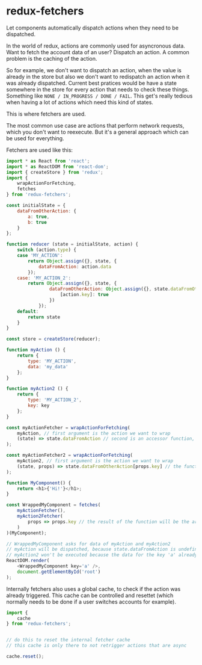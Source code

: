 # redux-fetchers
Let components automatically dispatch actions when they need to be dispatched.

In the world of redux, actions are commonly used for asyncronous data.
Want to fetch the account data of an user? Dispatch an action.
A common problem is the caching of the action.


So for example, we don't want to dispatch an action, when the value is already in the store but also
we don't want to redispatch an action when it was already dispatched.
Current best pratices would be have a state somewhere in the store for every action that needs to check these things.
Something like `NONE / IN_PROGRESS / DONE / FAIL`.
This get's really tedious when having a lot of actions which need this kind of states.


This is where fetchers are used.

The most common use case are actions that perform network requests, which you don't want to reexecute.
But it's a general approach which can be used for everything.


Fetchers are used like this:

```js
import * as React from 'react';
import * as ReactDOM from 'react-dom';
import { createStore } from 'redux';
import {
    wrapActionForFetching,
    fetches
} from 'redux-fetchers';

const initialState = {
    dataFromOtherAction: {
        a: true,
        b: true
    }
};

function reducer (state = initialState, action) {
    switch (action.type) {
    case 'MY_ACTION':
        return Object.assign({}, state, {
            dataFromAction: action.data
        });
    case: 'MY_ACTION_2':
        return Object.assign({}, state, {
                dataFromOtherAction: Object.assign({}, state.dataFromOtherAction, {
                    [action.key]: true
                })
            });
    default:
        return state
    }
}

const store = createStore(reducer);

function myAction () {
    return {
        type: 'MY_ACTION',
        data: 'my_data'
    };
}

function myAction2 () {
    return {
        type: 'MY_ACTION_2',
        key: key
    };
}

const myActionFetcher = wrapActionForFetching(
    myAction, // first argument is the action we want to wrap
    (state) => state.dataFromAction // second is an accessor function, which checks if the data is there
);

const myActionFetcher2 = wrapActionForFetching(
    myAction2, // first argument is the action we want to wrap
    (state, props) => state.dataFromOtherAction[props.key] // the function also has access to the given props
);

function MyComponent() {
    return <h1>{'Hi!'}</h1>;
}

const WrappedMyComponent = fetches(
    myActionFetcher(),
    myAction2Fetcher(
        props => props.key // the result of the function will be the argument of myAction2
    )
)(MyComponent);

// WrappedMyComponent asks for data of myAction and myAction2
// myAction will be dispatched, because state.dataFromAction is undefined
// myAction2 won't be executed because the data for the key 'a' already exsists
ReactDOM.render(
    <WrappedMyComponent key='a' />,
    document.getElementById('root')
);

```

Internally fetchers also uses a global cache, to check if the action was already triggered.
This cache can be controlled and resettet (which normally needs to be done if a user switches accounts for example).

```js
import {
    cache
} from 'redux-fetchers';


// do this to reset the internal fetcher cache
// this cache is only there to not retrigger actions that are async

cache.reset();
```
